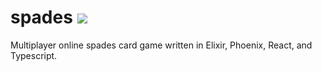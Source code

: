 # spades ![](https://github.com/mreishus/spades/workflows/CI/badge.svg)
Multiplayer online spades card game written in Elixir, Phoenix, React, and Typescript.
